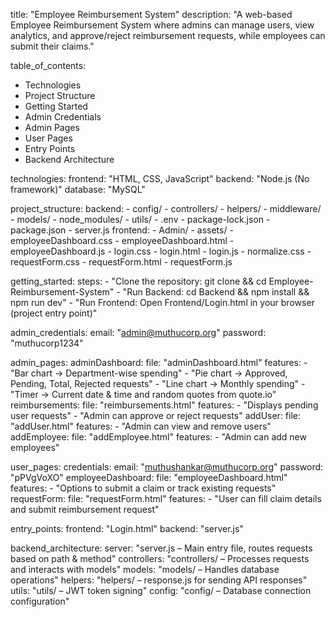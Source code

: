 title: "Employee Reimbursement System"
description: "A web-based Employee Reimbursement System where admins can manage users, view analytics, and approve/reject reimbursement requests, while employees can submit their claims."

table_of_contents:
  - Technologies
  - Project Structure
  - Getting Started
  - Admin Credentials
  - Admin Pages
  - User Pages
  - Entry Points
  - Backend Architecture

technologies:
  frontend: "HTML, CSS, JavaScript"
  backend: "Node.js (No framework)"
  database: "MySQL"

project_structure:
  backend:
    - config/
    - controllers/
    - helpers/
    - middleware/
    - models/
    - node_modules/
    - utils/
    - .env
    - package-lock.json
    - package.json
    - server.js
  frontend:
    - Admin/
    - assets/
    - employeeDashboard.css
    - employeeDashboard.html
    - employeeDashboard.js
    - login.css
    - login.html
    - login.js
    - normalize.css
    - requestForm.css
    - requestForm.html
    - requestForm.js

getting_started:
  steps:
    - "Clone the repository: git clone <repository-url> && cd Employee-Reimbursement-System"
    - "Run Backend: cd Backend && npm install && npm run dev"
    - "Run Frontend: Open Frontend/Login.html in your browser (project entry point)"

admin_credentials:
  email: "admin@muthucorp.org"
  password: "muthucorp1234"

admin_pages:
  adminDashboard:
    file: "adminDashboard.html"
    features:
      - "Bar chart → Department-wise spending"
      - "Pie chart → Approved, Pending, Total, Rejected requests"
      - "Line chart → Monthly spending"
      - "Timer → Current date & time and random quotes from quote.io"
  reimbursements:
    file: "reimbursements.html"
    features:
      - "Displays pending user requests"
      - "Admin can approve or reject requests"
  addUser:
    file: "addUser.html"
    features:
      - "Admin can view and remove users"
  addEmployee:
    file: "addEmployee.html"
    features:
      - "Admin can add new employees"

user_pages:
  credentials:
    email: "muthushankar@muthucorp.org"
    password: "pPVgVoXO"
  employeeDashboard:
    file: "employeeDashboard.html"
    features:
      - "Options to submit a claim or track existing requests"
  requestForm:
    file: "requestForm.html"
    features:
      - "User can fill claim details and submit reimbursement request"

entry_points:
  frontend: "Login.html"
  backend: "server.js"

backend_architecture:
  server: "server.js – Main entry file, routes requests based on path & method"
  controllers: "controllers/ – Processes requests and interacts with models"
  models: "models/ – Handles database operations"
  helpers: "helpers/ – response.js for sending API responses"
  utils: "utils/ – JWT token signing"
  config: "config/ – Database connection configuration"
